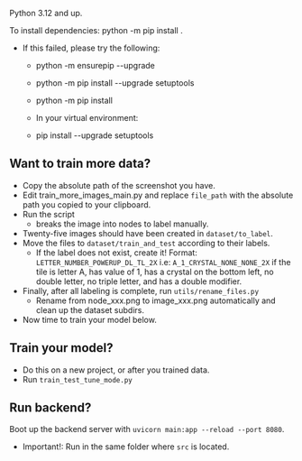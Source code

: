 Python 3.12 and up.

To install dependencies: python -m pip install .

- If this failed, please try the following:
  - python -m ensurepip --upgrade
  - python -m pip install --upgrade setuptools
  - python -m pip install <module>

  - In your virtual environment:
  - pip install --upgrade setuptools

## Want to train more data?
- Copy the absolute path of the screenshot you have.
- Edit train_more_images_main.py and replace `file_path` with the absolute path you copied to your clipboard.
- Run the script
  - breaks the image into nodes to label manually.
- Twenty-five images should have been created in `dataset/to_label`. 
- Move the files to `dataset/train_and_test` according to their labels. 
  - If the label does not exist, create it! Format: `LETTER_NUMBER_POWERUP_DL_TL_2X` i.e: `A_1_CRYSTAL_NONE_NONE_2X` if the tile
  is letter A, has value of 1, has a crystal on the bottom left, no double letter, no triple letter, and has a double modifier.
- Finally, after all labeling is complete, run `utils/rename_files.py`
  - Rename from node_xxx.png to image_xxx.png automatically and clean up the dataset subdirs.
- Now time to train your model below.

## Train your model?
- Do this on a new project, or after you trained data.
- Run `train_test_tune_mode.py`

## Run backend?
Boot up the backend server with `uvicorn main:app --reload --port 8080`. 
- Important!: Run in the same folder where `src` is located.
